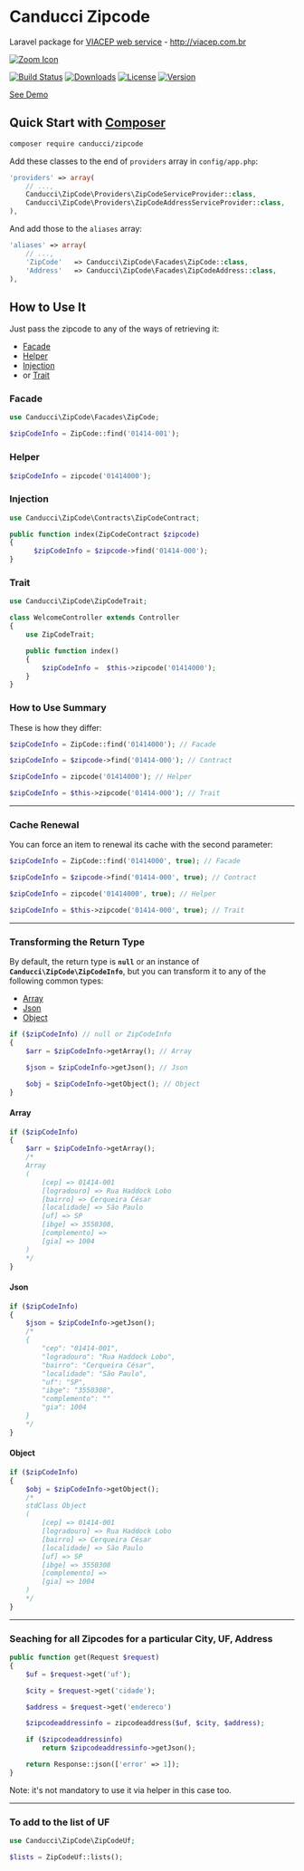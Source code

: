 # Canducci Zipcode

Laravel package for [VIACEP web service](http://viacep.com.br/) - http://viacep.com.br

[![Zoom Icon](http://i666.photobucket.com/albums/vv25/netdragoon/cep_zpsoqtae5hr.png)](https://packagist.org/packages/canducci/zipcode)

[![Build Status](https://travis-ci.org/netdragoon/zipcode.svg?branch=master)](https://travis-ci.org/netdragoon/zipcode)
[![Downloads](https://img.shields.io/packagist/dt/canducci/zipcode.svg?style=flat)](https://packagist.org/packages/canducci/zipcode)
[![License](https://img.shields.io/packagist/l/canducci/zipcode.svg)](https://packagist.org/packages/canducci/zipcode)
[![Version](https://img.shields.io/packagist/v/canducci/zipcode.svg?label=version)](https://packagist.org/packages/canducci/zipcode)

[See Demo](http://zipcodedemo.herokuapp.com/)

## Quick Start with  [Composer](https://getcomposer.org/)

```sh
composer require canducci/zipcode
```

Add these classes to the end of `providers` array in `config/app.php`:

```php
'providers' => array(
    // ...,
    Canducci\ZipCode\Providers\ZipCodeServiceProvider::class,
    Canducci\ZipCode\Providers\ZipCodeAddressServiceProvider::class,
),
```

And add those to the `aliases` array:

```php
'aliases' => array(
    // ...,
    'ZipCode'   => Canducci\ZipCode\Facades\ZipCode::class,
    'Address'   => Canducci\ZipCode\Facades\ZipCodeAddress::class,
),
```

## How to Use It

Just pass the zipcode to any of the ways of retrieving it:

* [Facade](#facade)
* [Helper](#helper)
* [Injection](#injection)
* or [Trait](#trait)

### Facade

```php
use Canducci\ZipCode\Facades\ZipCode;

$zipCodeInfo = ZipCode::find('01414-001');
```

### Helper

```php
$zipCodeInfo = zipcode('01414000');
```

### Injection

```php
use Canducci\ZipCode\Contracts\ZipCodeContract;

public function index(ZipCodeContract $zipcode)
{
      $zipCodeInfo = $zipcode->find('01414-000');
}
```

### Trait

```php
use Canducci\ZipCode\ZipCodeTrait;

class WelcomeController extends Controller
{
    use ZipCodeTrait;

    public function index()
    {
        $zipCodeInfo =	$this->zipcode('01414000');
    }
}
```

### How to Use Summary

These is how they differ:

```php
$zipCodeInfo = ZipCode::find('01414000'); // Facade

$zipCodeInfo = $zipcode->find('01414-000'); // Contract

$zipCodeInfo = zipcode('01414000'); // Helper

$zipCodeInfo = $this->zipcode('01414-000'); // Trait
```

---

### Cache Renewal

You can force an item to renewal its cache with the second parameter:

```php
$zipCodeInfo = ZipCode::find('01414000', true); // Facade

$zipCodeInfo = $zipcode->find('01414-000', true); // Contract

$zipCodeInfo = zipcode('01414000', true); // Helper

$zipCodeInfo = $this->zipcode('01414-000', true); // Trait
```

---

### Transforming the Return Type

By default, the return type is **`null`** or an instance of **`Canducci\ZipCode\ZipCodeInfo`**, but you can transform it to any of the following common types:

* [Array](#array)
* [Json](#json)
* [Object](#object)

```php
if ($zipCodeInfo) // null or ZipCodeInfo
{
    $arr = $zipCodeInfo->getArray(); // Array

    $json = $zipCodeInfo->getJson(); // Json

    $obj = $zipCodeInfo->getObject(); // Object
}
```

#### Array

```php
if ($zipCodeInfo)
{
    $arr = $zipCodeInfo->getArray();
    /*
    Array
    (
        [cep] => 01414-001
        [logradouro] => Rua Haddock Lobo
        [bairro] => Cerqueira César
        [localidade] => São Paulo
        [uf] => SP
        [ibge] => 3550308,
        [complemento] =>
        [gia] => 1004
    )
    */
}
```

#### Json

```php
if ($zipCodeInfo)
{
    $json = $zipCodeInfo->getJson();
    /*
    {
        "cep": "01414-001",
        "logradouro": "Rua Haddock Lobo",
        "bairro": "Cerqueira César",
        "localidade": "São Paulo",
        "uf": "SP",
        "ibge": "3550308",
        "complemento": ""
        "gia": 1004
    }
    */
}
```

#### Object

```php
if ($zipCodeInfo)
{
    $obj = $zipCodeInfo->getObject();
    /*
    stdClass Object
    (
        [cep] => 01414-001
        [logradouro] => Rua Haddock Lobo
        [bairro] => Cerqueira César
        [localidade] => São Paulo
        [uf] => SP
        [ibge] => 3550308
        [complemento] =>
        [gia] => 1004
    )
    */
}
```

---

### Seaching for all Zipcodes for a particular City, UF, Address

```php
public function get(Request $request)
{
    $uf = $request->get('uf');

    $city = $request->get('cidade');

    $address = $request->get('endereco')

    $zipcodeaddressinfo = zipcodeaddress($uf, $city, $address);

    if ($zipcodeaddressinfo)
        return $zipcodeaddressinfo->getJson();

    return Response::json(['error' => 1]);
}
```

Note: it's not mandatory to use it via helper in this case too.

---

### To add to the list of UF

```php
use Canducci\ZipCode\ZipCodeUf;

$lists = ZipCodeUf::lists();
```
